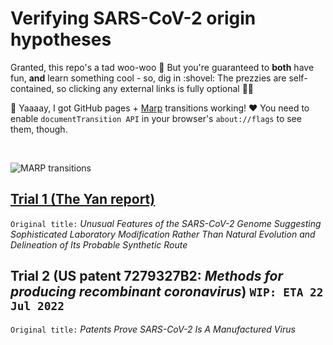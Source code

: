 # Verifying SARS-CoV-2 origin hypotheses

Granted, this repo's a tad woo-woo :zany_face: But you're guaranteed to **both** have fun, **and** learn something cool - so, dig in :shovel: The prezzies are self-contained, so clicking any external links is fully optional :woman_shrugging:

:tada: Yaaaay, I got GitHub pages + [Marp](https://marp.app/) transitions working! :heart: You need to enable `documentTransition API` in your browser's `about://flags` to see them, though.

<br>

![MARP transitions](https://user-images.githubusercontent.com/13955209/180345367-9222550d-6851-4253-80b7-5b067282e6f3.gif)

## [Trial 1 (The Yan report)](https://engelanna.github.io/verifying-sars-cov-2-origin-hypotheses/docs/trial_1_the_yan_report.html)

`Original title:` _Unusual Features of the SARS-CoV-2 Genome
Suggesting Sophisticated Laboratory Modification Rather Than Natural Evolution 
and Delineation of Its Probable Synthetic Route_

## Trial 2 (US patent 7279327B2: _Methods for producing recombinant coronavirus_) `WIP: ETA 22 Jul 2022`

`Original title:` _Patents Prove SARS-CoV-2 Is A Manufactured Virus_